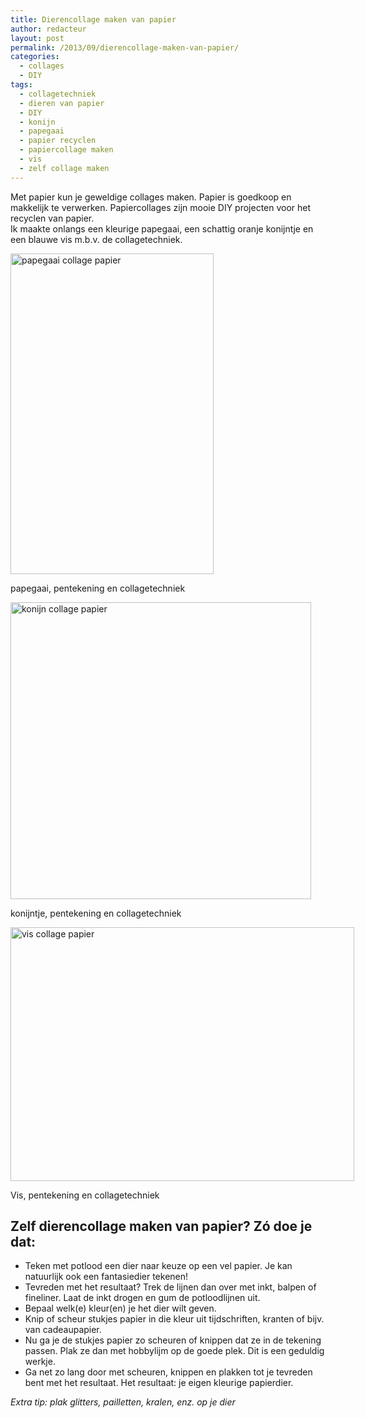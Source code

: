 ```yaml
---
title: Dierencollage maken van papier
author: redacteur
layout: post
permalink: /2013/09/dierencollage-maken-van-papier/
categories:
  - collages
  - DIY
tags:
  - collagetechniek
  - dieren van papier
  - DIY
  - konijn
  - papegaai
  - papier recyclen
  - papiercollage maken
  - vis
  - zelf collage maken
---
```

Met papier kun je geweldige collages maken. Papier is goedkoop en makkelijk te verwerken. Papiercollages zijn mooie DIY projecten voor het recyclen van papier.  
Ik maakte onlangs een kleurige papegaai, een schattig oranje konijntje en een blauwe vis m.b.v. de collagetechniek.

<div id="attachment_4359" style="width: 335px" class="wp-caption aligncenter">
  <img class="size-full wp-image-4359" src="/wordpress/wp-content/uploads/2013/09/papegaai.jpg" alt="papegaai collage papier" width="325" height="513" />
  
  <p class="wp-caption-text">
    papegaai, pentekening en collagetechniek
  </p>
</div>

<div id="attachment_4358" style="width: 491px" class="wp-caption aligncenter">
  <img class="size-full wp-image-4358" src="/wordpress/wp-content/uploads/2013/09/konijn.jpg" alt="konijn collage papier" width="481" height="475" />
  
  <p class="wp-caption-text">
    konijntje, pentekening en collagetechniek
  </p>
</div>

<div id="attachment_4360" style="width: 560px" class="wp-caption aligncenter">
  <img class="size-full wp-image-4360" src="/wordpress/wp-content/uploads/2013/09/vis.jpg" alt="vis collage papier" width="550" height="406" />
  
  <p class="wp-caption-text">
    Vis, pentekening en collagetechniek
  </p>
</div>

## Zelf dierencollage maken van papier? Zó doe je dat:

  * Teken met potlood een dier naar keuze op een vel papier. Je kan natuurlijk ook een fantasiedier tekenen!
  * Tevreden met het resultaat? Trek de lijnen dan over met inkt, balpen of fineliner. Laat de inkt drogen en gum de potloodlijnen uit.
  * Bepaal welk(e) kleur(en) je het dier wilt geven.
  * Knip of scheur stukjes papier in die kleur uit tijdschriften, kranten of bijv. van cadeaupapier.
  * Nu ga je de stukjes papier zo scheuren of knippen dat ze in de tekening passen. Plak ze dan met hobbylijm op de goede plek. Dit is een geduldig werkje.
  * Ga net zo lang door met scheuren, knippen en plakken tot je tevreden bent met het resultaat. Het resultaat: je eigen kleurige papierdier.

*Extra tip: plak glitters, pailletten, kralen, enz. op je dier*

&nbsp;
